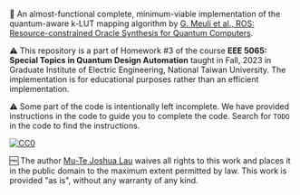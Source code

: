 🧪 An almost-functional complete, minimum-viable implementation of the quantum-aware k-LUT mapping algorithm by [G. Meuli et al., ROS: Resource-constrained Oracle Synthesis for Quantum Computers](https://arxiv.org/abs/2005.00211).

⚠️ This repository is a part of Homework #3 of the course **EEE 5065: Special Topics in Quantum Design Automation** taught in Fall, 2023 in Graduate Institute of Electric Engineering, National Taiwan University. The implementation is for educational purposes rather than an efficient implementation.

⚠️ Some part of the code is intentionally left incomplete. We have provided instructions in the code to guide you to complete the code. Search for `TODO` in the code to find the instructions.

[![CC0](http://i.creativecommons.org/p/zero/1.0/88x31.png)](http://creativecommons.org/publicdomain/zero/1.0/)

🆓 The author [Mu-Te Joshua Lau](https://github.com/JoshuaLau0220?tab=repositories) waives all rights to this work and places it in the public domain to the maximum extent permitted by law.
This work is provided "as is", without any warranty of any kind.
